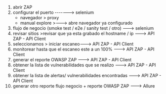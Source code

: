 1) abrir ZAP
2) configurar el puerto    -------> selenium
    - navegador > proxy
    - manual explore >---> abre navegador ya configurado
3) flujo de negocio (smoke test / e2e / sanity test / otro) ---> selenium
4) revisar sitios >revisar que ya esta grabado el hostname / ip ---> API ZAP - API Client
5) seleccionamos > iniciar escaneo---> API ZAP - API Client
6) monitorear hasta que el escaneo este a un 100% ---> API ZAP - API Client
7) generar el reporte OWASP ZAP ---> API ZAP - API Client
8) obtener la lista de vulnerabilidades que se realizo ---> API ZAP - API Client
9) obtener la lista de alertas/ vulnerabilidades encontradas ---> API ZAP - API Client
10) generar otro reporte flujo negocio + reporte OWASP ZAP ---> Allure